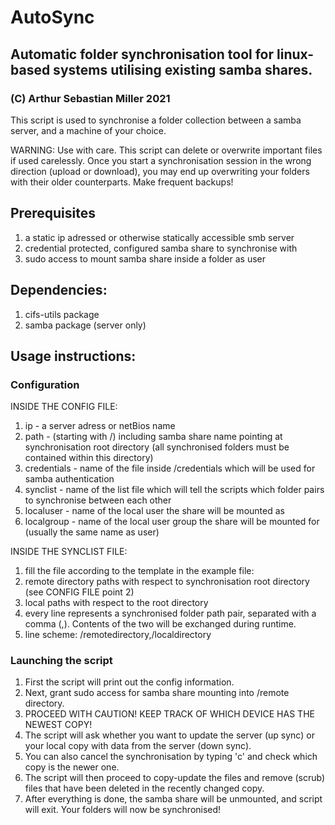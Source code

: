 # AutoSync
## Automatic folder synchronisation tool for linux-based systems utilising existing samba shares.
### (C) Arthur Sebastian Miller 2021

This script is used to synchronise a folder collection between a samba server,
and a machine of your choice.

WARNING: Use with care. This script can delete or overwrite important files if used carelessly.
Once you start a synchronisation session in the wrong direction (upload or download),
you may end up overwriting your folders with their older counterparts.
Make frequent backups!

## Prerequisites
1) a static ip adressed or otherwise statically accessible smb server
2) credential protected, configured samba share to synchronise with
3) sudo access to mount samba share inside a folder as user

## Dependencies:
1) cifs-utils package
2) samba package (server only)

## Usage instructions:

### Configuration

INSIDE THE CONFIG FILE:
1) ip - a server adress or netBios name
2) path - (starting with /) including samba share name pointing at synchronisation root directory (all synchronised folders must be contained within this directory)
3) credentials - name of the file inside /credentials which will be used for samba authentication
4) synclist - name of the list file which will tell the scripts which folder pairs to synchronise between each other
5) localuser - name of the local user the share will be mounted as
6) localgroup - name of the local user group the share will be mounted for (usually the same name as user)

INSIDE THE SYNCLIST FILE:
1) fill the file according to the template in the example file:
2) remote directory paths with respect to synchronisation root directory (see CONFIG FILE point 2)
3) local paths with respect to the root directory
4) every line represents a synchronised folder path pair, separated with a comma (,). Contents of the two will be exchanged during runtime.
5) line scheme: /remotedirectory,/localdirectory

### Launching the script
1) First the script will print out the config information.
2) Next, grant sudo access for samba share mounting into /remote directory.
3) PROCEED WITH CAUTION! KEEP TRACK OF WHICH DEVICE HAS THE NEWEST COPY!
4) The script will ask whether you want to update the server (up sync) or your local copy with data from the server (down sync). 
5) You can also cancel the synchronisation by typing 'c' and check which copy is the newer one.
6) The script will then proceed to copy-update the files and remove (scrub) files that have been deleted in the recently changed copy.
7) After everything is done, the samba share will be unmounted, and script will exit. Your folders will now be synchronised!
